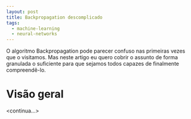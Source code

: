 ```yaml
---
layout: post
title: Backpropagation descomplicado
tags:
  - machine-learning
  - neural-networks
---
```


O algoritmo Backpropagation pode parecer confuso nas primeiras vezes que o visitamos. Mas neste artigo eu quero cobrir o assunto de forma granulada o suficiente para que sejamos todos capazes de finalmente compreendê-lo.

# Visão geral
 <continua...>
